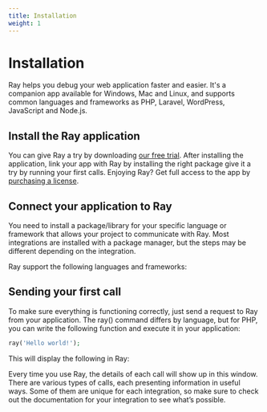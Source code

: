 ```yaml
---
title: Installation
weight: 1
---
```

# Installation
Ray helps you debug your web application faster and easier. It's a companion app available for Windows, Mac and Linux, and supports common languages and frameworks as PHP, Laravel, WordPress, JavaScript and Node.js.

## Install the Ray application
You can give Ray a try by downloading [our free trial](https://myray.app/). After installing the application, link your app with Ray by installing the right package give it a try by running your first calls. Enjoying Ray? Get full access to the app by [purchasing a license](https://spatie.be/products/ray).

## Connect your application to Ray
You need to install a package/library for your specific language or framework that allows your project to communicate with Ray. Most integrations are installed with a package manager, but the steps may be different depending on the integration.

Ray support the following languages and frameworks:

<x-integrations-overview></x-integrations-overview>

## Sending your first call
To make sure everything is functioning correctly, just send a request to Ray from your application. The ray() command differs by language, but for PHP, you can write the following function and execute it in your application:

```php
ray('Hello world!');
```

This will display the following in Ray:

Every time you use Ray, the details of each call will show up in this window. There are various types of calls, each presenting information in useful ways. Some of them are unique for each integration, so make sure to check out the documentation for your integration to see what’s possible.

